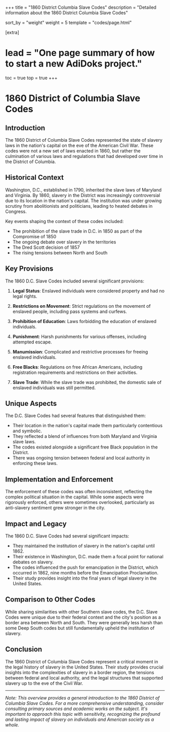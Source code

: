 +++
title = "1860 District Columbia Slave Codes"
description = "Detailed information about the 1860 District Columbia Slave Codes"

sort_by = "weight"
weight = 5
template = "codes/page.html"

[extra]
# lead = "One page summary of how to start a new AdiDoks project."
toc = true
top = true
+++

# 1860 District of Columbia Slave Codes

## Introduction

The 1860 District of Columbia Slave Codes represented the state of slavery laws in the nation's capital on the eve of the American Civil War. These codes were not a new set of laws enacted in 1860, but rather the culmination of various laws and regulations that had developed over time in the District of Columbia.

## Historical Context

Washington, D.C., established in 1790, inherited the slave laws of Maryland and Virginia. By 1860, slavery in the District was increasingly controversial due to its location in the nation's capital. The institution was under growing scrutiny from abolitionists and politicians, leading to heated debates in Congress.

Key events shaping the context of these codes included:
- The prohibition of the slave trade in D.C. in 1850 as part of the Compromise of 1850
- The ongoing debate over slavery in the territories
- The Dred Scott decision of 1857
- The rising tensions between North and South

## Key Provisions

The 1860 D.C. Slave Codes included several significant provisions:

1. **Legal Status**: Enslaved individuals were considered property and had no legal rights.

2. **Restrictions on Movement**: Strict regulations on the movement of enslaved people, including pass systems and curfews.

3. **Prohibition of Education**: Laws forbidding the education of enslaved individuals.

4. **Punishment**: Harsh punishments for various offenses, including attempted escape.

5. **Manumission**: Complicated and restrictive processes for freeing enslaved individuals.

6. **Free Blacks**: Regulations on free African Americans, including registration requirements and restrictions on their activities.

7. **Slave Trade**: While the slave trade was prohibited, the domestic sale of enslaved individuals was still permitted.

## Unique Aspects

The D.C. Slave Codes had several features that distinguished them:

- Their location in the nation's capital made them particularly contentious and symbolic.
- They reflected a blend of influences from both Maryland and Virginia slave laws.
- The codes existed alongside a significant free Black population in the District.
- There was ongoing tension between federal and local authority in enforcing these laws.

## Implementation and Enforcement

The enforcement of these codes was often inconsistent, reflecting the complex political situation in the capital. While some aspects were rigorously enforced, others were sometimes overlooked, particularly as anti-slavery sentiment grew stronger in the city.

## Impact and Legacy

The 1860 D.C. Slave Codes had several significant impacts:

- They maintained the institution of slavery in the nation's capital until 1862.
- Their existence in Washington, D.C. made them a focal point for national debates on slavery.
- The codes influenced the push for emancipation in the District, which occurred in 1862, nine months before the Emancipation Proclamation.
- Their study provides insight into the final years of legal slavery in the United States.

## Comparison to Other Codes

While sharing similarities with other Southern slave codes, the D.C. Slave Codes were unique due to their federal context and the city's position as a border area between North and South. They were generally less harsh than some Deep South codes but still fundamentally upheld the institution of slavery.

## Conclusion

The 1860 District of Columbia Slave Codes represent a critical moment in the legal history of slavery in the United States. Their study provides crucial insights into the complexities of slavery in a border region, the tensions between federal and local authority, and the legal structures that supported slavery up to the eve of the Civil War.

---

*Note: This overview provides a general introduction to the 1860 District of Columbia Slave Codes. For a more comprehensive understanding, consider consulting primary sources and academic works on the subject. It's important to approach this topic with sensitivity, recognizing the profound and lasting impact of slavery on individuals and American society as a whole.*